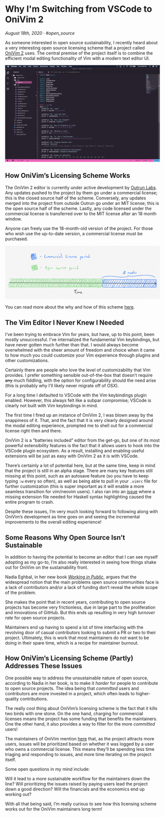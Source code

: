 # Why I'm Switching from VSCode to OniVim 2
_August 18th, 2020 · #open_source_

As someone interested in open source sustainability, I recently heard about a very interesting open source licensing scheme that a project called [OniVim 2](https://github.com/onivim/oni2) uses. The central premise of the project itself is to combine the efficient modal editing functionality of Vim with a modern text editor UI.

![OniVim's design is clearly inspired by VSCode](../../assets/onivim2/onivim.png)

## How OniVim’s Licensing Scheme Works

The OniVim 2 editor is currently under active development by [Outrun Labs](https://www.outrunlabs.com/). Any updates pushed to the project by them go under a commercial license; this is the closed source half of the scheme. Conversely, any updates merged into the project from outside Outrun go under an MIT license; this is the open source half of the scheme. Lastly, any code licensed under the commercial license is transferred over to the MIT license after an 18 month window.

Anyone can freely use the 18-month-old version of the project. For those who wish use the up-to-date version, a commercial license must be purchased.

![A timeline of OniVim's licensing scheme](../../assets/onivim2/license_timeline.jpg)

You can read more about the why and how of this scheme [here](https://onivim.github.io/docs/other/motivation#a-new-model-for-sustainability).

## The Vim Editor I Never Knew I Needed

I’ve been trying to embrace Vim for years, but have, up to this point, been mostly unsuccessful. I’ve internalized the fundamental Vim keybindings, but have never gotten much further than that. I would always become overwhelmed with the sheer amount of freedom and choice when it came to how much you could customize your Vim experience through plugins and other customizations. 

Certainly there are people who love the level of customizability that Vim provides. I prefer something sensible out-of-the-box that doesn’t require ~~any~~ much fiddling, with the option for configurability should the need arise (this is probably why I'll likely never migrate off of OSX).

For a long time I defaulted to VSCode with the Vim keybindings plugin enabled. However, this always felt like a subpar compromise; VSCode is clearly not built with Vim keybindings in mind. 

The first time I fired up an instance of OniVim 2, I was blown away by the snappiness of it. That, and the fact that it is very clearly designed around the modal editing experience, prompted me to shell out for a commercial license right then and there. 

OniVim 2 is a “batteries included” editor from the get-go, but one of its most powerful extensibility features is the fact that it allows users to hook into the VSCode plugin ecosystem. As a result, installing and enabling useful extensions will be just as easy with OniVim 2 as it is with VSCode. 

There’s certainly a lot of potential here, but at the same time, keep in mind that the project is still in an alpha stage. There are many key features still missing at this point, such as an autosave feature (so you have to keep typing `:w` every so often), as well as being able to pull in your `.vimrc` file for further customization (this is super important as it will enable a more seamless transition for vim/neovim users). I also ran into an [issue](https://github.com/onivim/oni2/issues/2307#issuecomment-675731640) where a missing extension file needed for Haskell syntax highlighting caused the entire program to crash. 

Despite these issues, I’m very much looking forward to following along with OniVim’s development as time goes on and seeing the incremental improvements to the overall editing experience!

## Some Reasons Why Open Source Isn’t Sustainable

In addition to having the potential to become an editor that I can see myself adopting as my go-to, I’m also really interested in seeing how things shake out for OniVim on the sustainability front. 

Nadia Eghbal, in her new book [_Working in Public_](https://www.goodreads.com/book/show/54140556-working-in-public), argues that the widespread notion that the main problems open source communities face is a lack of contributors and/or a lack of funding don’t reveal the whole scope of the problem. 

She makes the point that in recent years, contributing to open source projects has become very frictionless, due in large part to the proliferation and innovations of GitHub. But this ends up resulting in very high _turnover rate_ for open source projects. 

Maintainers end up having to spend a lot of time interfacing with the revolving door of casual contributors looking to submit a PR or two to their project. Ultimately, this is work that most maintainers do not want to be doing in their spare time, which is a recipe for maintainer burnout. 

## How OniVim’s Licensing Scheme (Partly) Addresses These Issues

One possible way to address the unsustainable nature of open source, according to Nadia in her book, is to make it _harder_ for people to contribute to open source projects. The idea being that _committed_ users and contributors are more invested in a project, which often leads to higher-quality contributions. 

The really cool thing about OniVim’s licensing scheme is the fact that it kills two birds with one stone. On the one hand, charging for commercial licenses means the project has some funding that benefits the maintainers. One the other hand, it also provides a way to filter for the more _committed_ users! 

The maintainers of OniVim mention [here](https://onivim.github.io/docs/other/motivation#focusing-on-the-right-priorities) that, as the project attracts more users, issues will be prioritized based on whether it was logged by a user who owns a commercial license. This means they’ll be spending less time triaging and responding to issues, and more time iterating on the project itself. 

Some open questions in my mind include:

Will it lead to a more sustainable workflow for the maintainers down the line? Will prioritizing the issues raised by paying users lead the project down a good direction? Will the financials and the economics end up working out? 

With all that being said, I’m really curious to see how this licensing scheme works out for the OniVim maintainers long term!
